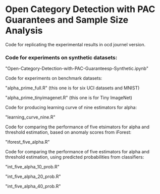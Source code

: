# Open Category Detection with PAC Guarantees and Sample Size Analysis
Code for replicating the experimental results in ocd journel version.

### Code for experiments on synthetic datasets:

"Open-Category-Detection-with-PAC-Guaranteesp-Synthetic.ipynb"

Code for experiments on benchmark datasets:

"alpha_prime_full.R" (this one is for six UCI datasets and MNIST)

"alpha_prime_tinyimagenet.R" (this one is for Tiny ImageNet)

Code for producing learning curve of nine estimators for alpha:

"learning_curve_nine.R"

Code for comparing the performance of five etsimators for alpha and threshold estimation, based on anomaly scores from iForest:

"iforest_five_alpha.R"

Code for comparing the performance of five estimators for alpha and threshold estimation, using predicted probabilities from classifiers:

"int_five_alpha_10_prob.R"

"int_five_alpha_20_prob.R"

"int_five_alpha_40_prob.R"



